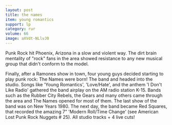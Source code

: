 ```yaml
---
layout: post
title: the names
item: young romantics
support: lp
category: rur
volume: 66
image: aXVdt-NLlvJ0
---
```


Punk Rock hit Phoenix, Arizona in a slow and violent way. The dirt brain mentality of &quot;rock&quot; fans in the area showed resistance to any new musical group that didn&#x27;t conform to the model.

Finally, after a Ramones show in town, four young guys decided starting to play punk rock: The Names were born! The band and headed into the studio. Songs like &#x27;Young Romantics&#x27;, &#x27;Love/Hate&#x27;, and the anthem &#x27;I Don&#x27;t Like Radio&#x27; gathered the band airplay on the AM radio station K-15. Bands such as the Rubber City Rebels, the Gears and many others came through the area and The Names opened for most of them. The last show of the band was on New Years 1980. The next day, the band became Red Squares, that recorded the amazing 7&rdquo; &#x27;Modern Roll/Time Change&#x27; (see American Lost Punk Rock Nuggets # 25). All studio tracks + 4 live cuts!